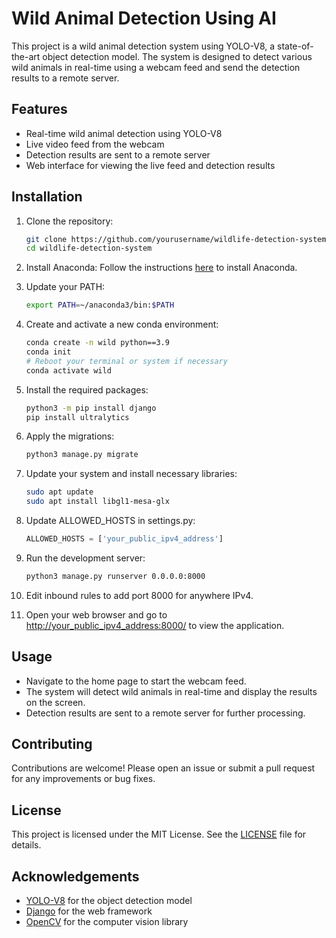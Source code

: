 # Wild Animal Detection Using AI

This project is a wild animal detection system using YOLO-V8, a state-of-the-art object detection model. The system is designed to detect various wild animals in real-time using a webcam feed and send the detection results to a remote server.

## Features

- Real-time wild animal detection using YOLO-V8
- Live video feed from the webcam
- Detection results are sent to a remote server
- Web interface for viewing the live feed and detection results

## Installation

1. Clone the repository:
    ```sh
    git clone https://github.com/yourusername/wildlife-detection-system.git
    cd wildlife-detection-system
    ```

2. Install Anaconda:
    Follow the instructions [here](https://www.digitalocean.com/community/tutorials/how-to-install-the-anaconda-python-distribution-on-ubuntu-22-04) to install Anaconda.

3. Update your PATH:
    ```sh
    export PATH=~/anaconda3/bin:$PATH
    ```

4. Create and activate a new conda environment:
    ```sh
    conda create -n wild python==3.9
    conda init
    # Reboot your terminal or system if necessary
    conda activate wild
    ```

5. Install the required packages:
    ```sh
    python3 -m pip install django
    pip install ultralytics
    ```

6. Apply the migrations:
    ```sh
    python3 manage.py migrate
    ```

7. Update your system and install necessary libraries:
    ```sh
    sudo apt update
    sudo apt install libgl1-mesa-glx
    ```

8. Update ALLOWED_HOSTS in settings.py:
    ```python
    ALLOWED_HOSTS = ['your_public_ipv4_address']
    ```

9. Run the development server:
    ```sh
    python3 manage.py runserver 0.0.0.0:8000
    ```

10. Edit inbound rules to add port 8000 for anywhere IPv4.

11. Open your web browser and go to [http://your_public_ipv4_address:8000/](http://your_public_ipv4_address:8000/) to view the application.

## Usage

- Navigate to the home page to start the webcam feed.
- The system will detect wild animals in real-time and display the results on the screen.
- Detection results are sent to a remote server for further processing.

## Contributing

Contributions are welcome! Please open an issue or submit a pull request for any improvements or bug fixes.

## License

This project is licensed under the MIT License. See the [LICENSE](http://_vscodecontentref_/20) file for details.

## Acknowledgements

- [YOLO-V8](https://github.com/ultralytics/yolov8) for the object detection model
- [Django](https://www.djangoproject.com/) for the web framework
- [OpenCV](https://opencv.org/) for the computer vision library


